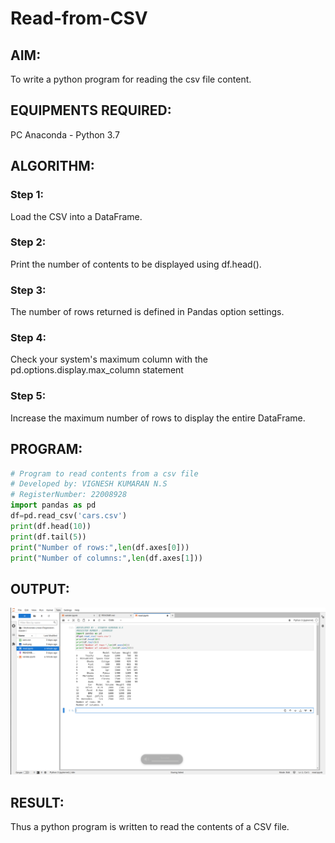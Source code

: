 # Read-from-CSV

## AIM:
To write a python program for reading the csv file content.
## EQUIPMENTS REQUIRED:
PC Anaconda - Python 3.7
## ALGORITHM:
### Step 1:
Load the CSV into a DataFrame.

### Step 2:
Print the number of contents to be displayed using df.head().

### Step 3:
The number of rows returned is defined in Pandas option settings.

### Step 4:
Check your system's maximum column with the pd.options.display.max_column statement

### Step 5:
Increase the maximum number of rows to display the entire DataFrame.

## PROGRAM:
``` python 
# Program to read contents from a csv file
# Developed by: VIGNESH KUMARAN N.S
# RegisterNumber: 22008928
import pandas as pd
df=pd.read_csv('cars.csv')
print(df.head(10))
print(df.tail(5))
print("Number of rows:",len(df.axes[0]))
print("Number of columns:",len(df.axes[1]))
```

## OUTPUT:
![r](read.png)

## RESULT:
Thus a python program is written to read the contents of a CSV file.
